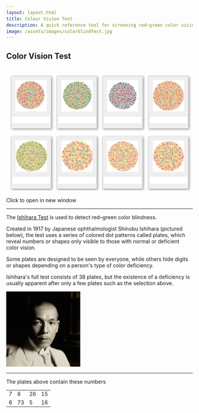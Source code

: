 ```yaml
---
layout: layout.html
title: Colour Vision Test
description: A quick reference tool for screening red–green color vision deficiency using a selection of Ishihara plates.
image: /assets/images/colorblindTest.jpg
---
```


<h2>Color Vision Test</h2>

<br>
<a href="/assets/images/colorblindTest.jpg" target="_blank"  style="text-decoration: none;">
    <img src="/assets/images/colorblindTest.jpg" alt="colorblind test">
<p class="footnote">Click to open in new window</p>
</a>
<hr>

The [Ishihara Test](https://en.wikipedia.org/wiki/Ishihara_test) is used to detect red–green color blindness.

Created in 1917 by Japanese ophthalmologist Shinobu Ishihara (pictured below), the test uses a series of colored dot patterns called plates, which reveal numbers or shapes only visible to those with normal or deficient color vision.

Some plates are designed to be seen by everyone, while others hide digits or shapes depending on a person's type of color deficiency.

Ishihara's full test consists of 38 plates, but the existence of a deficiency is usually apparent after only a few plates such as the selection above.

<img class="profile_img" src="/assets/images/ShinobuIshihara.jpg" alt="石原 忍" width=200px>

<hr>

The plates above contain these numbers

<div class="center-table">
  <table class="grid-table">
  <tr>
    <td>7</td><td>6</td><td>26</td><td>15</td>
  </tr>
  <tr>
    <td>6</td><td>73</td><td>5</td><td>16</td>
  </tr>
</table>
</div>
